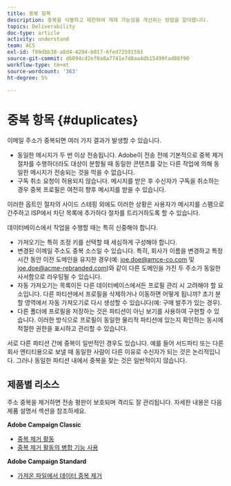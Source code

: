 ```yaml
---
title: 중복 항목
description: 중복을 식별하고 제한하여 게재 가능성을 개선하는 방법을 알아봅니다.
topics: Deliverability
doc-type: article
activity: understand
team: ACS
exl-id: f89dbb38-a8d4-4294-b017-6fed72591593
source-git-commit: d6094cd2ef0a8a7741e7d8aa4db15499fad08f90
workflow-type: tm+mt
source-wordcount: '363'
ht-degree: 5%

---
```


# 중복 항목 {#duplicates}

이메일 주소가 중복되면 여러 가지 결과가 발생할 수 있습니다.

* 동일한 메시지가 두 번 이상 전송됩니다. Adobe이 전송 전에 기본적으로 중복 제거 절차를 수행하더라도 대상이 분할될 때 동일한 콘텐츠를 갖는 다른 작업에 의해 동일한 메시지가 전송되는 것을 막을 수 없습니다.
* 구독 취소 요청이 허용되지 않습니다. 메시지를 받은 후 수신자가 구독을 취소하는 경우 중복 프로필은 여전히 향후 메시지를 받을 수 있습니다.

이러한 옵트인 절차의 사이드 스테핑 외에도 이러한 상황은 사용자가 메시지를 스팸으로 간주하고 ISP에서 차단 목록에 추가하다 절차를 트리거하도록 할 수 있습니다.

데이터베이스에서 작업을 수행할 때는 특히 신중해야 합니다.

* 가져오기는 특히 조정 키를 선택할 때 세심하게 구성해야 합니다.
* 변경된 이메일 주소도 중복 소스일 수 있습니다. 특히, 회사가 이름을 변경하고 특정 시간 동안 이전 도메인을 유지한 경우(예: joe.doe@amce-co.com 및 joe.doe@acme-rebranded.com)와 같이 다른 도메인을 가진 두 주소가 동일한 사서함으로 라우팅될 수 있습니다.
* 자동 가져오기는 목록이든 다른 데이터베이스에서든 프로필 관리 시 고려해야 할 요소입니다. 다른 파티션에서 프로필을 삭제하거나 이동하면 어떻게 됩니까? 초기 분할 영역에서 자동 가져오기로 다시 생성할 수 있습니다(예: 구매 발주가 있는 경우).
* 다른 폴더에 프로필을 저장하는 것은 파티션이 아닌 보기를 사용하여 구현할 수 있습니다. 이러한 방식으로 프로필이 동일한 물리적 파티션에 있는지 확인하는 동시에 적절한 권한을 표시하고 관리할 수 있습니다.

서로 다른 파티션 간에 중복이 일반적인 경우도 있습니다. 예를 들어 서드파티 또는 다른 회사 엔티티용으로 보낼 때 동일한 사람이 다른 이유로 수신자가 되는 것은 논리적입니다. 그러나 동일한 파티션 내에서 중복을 찾는 것은 일반적이지 않습니다.

## 제품별 리소스

주소 중복을 제거하면 전송 평판이 보호되며 격리도 잘 관리됩니다. 자세한 내용은 다음 제품 설명서 섹션을 참조하세요.

**Adobe Campaign Classic**

* [중복 제거 활동](https://experienceleague.adobe.com/docs/campaign-classic/using/automating-with-workflows/targeting-activities/deduplication.html)
* [중복 제거 활동의 병합 기능 사용](https://experienceleague.adobe.com/docs/campaign-classic/using/automating-with-workflows/use-cases/data-management/deduplication-merge.html?lang=ko)

**Adobe Campaign Standard**

* [가져온 파일에서 데이터 중복 제거](https://experienceleague.adobe.com/docs/campaign-standard/using/managing-processes-and-data/workflow-use-case/data-management/deduplicating-data-imported-file.html)
